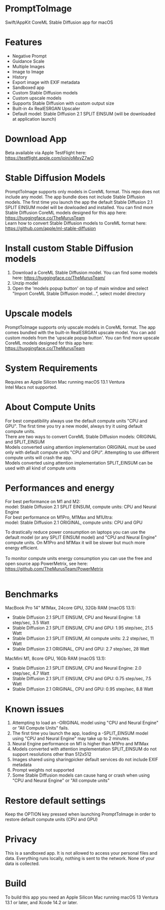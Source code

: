 # PromptToImage
Swift/AppKit CoreML Stable Diffusion app for macOS


# Features
- Negative Prompt
- Guidance Scale
- Multiple Images
- Image to Image
- History
- Export image with EXIF metadata
- Sandboxed app
- Custom Stable Diffusion models
- Custom upscale models
- Supports Stable Diffusion with custom output size
- Built-in 4x RealESRGAN Upscaler 
- Default model: Stable Diffusion 2.1 SPLIT EINSUM (will be downloaded at application launch)

# Download App 
Beta available via Apple TestFlight here: https://testflight.apple.com/join/oMxyZ7wO

# Stable Diffusion Models
PromptToImage supports only models in CoreML format. This repo does not include any model.
The app bundle does not include Stable Diffusion models. The first time you launch the app the default Stable Diffusion 2.1 SPLIT EINSUM model will be dowloaded and installed.
You can find more Stable Diffusion CoreML models designed for this app here:
https://huggingface.co/TheMurusTeam<br>
Learn how to convert Stable Diffusion models to CoreML format here: https://github.com/apple/ml-stable-diffusion

# Install custom Stable Diffusion models<br>
1. Download a CoreML Stable Diffusion model. You can find some models here: https://huggingface.co/TheMurusTeam/
2. Unzip model
3. Open the 'models popup button' on top of main window and select "Import CoreML Stable Diffusion model...", select model directory

# Upscale models
PromptToImage supports only upscale models in CoreML format. The app comes bundled with the built-in RealESRGAN upscale model. You can add custom models from the 'upscale popup button'. You can find more upscale CoreML models designed for this app here:
https://huggingface.co/TheMurusTeam<br>

# System Requirements
Requires an Apple Silicon Mac running macOS 13.1 Ventura<br>
Intel Macs not supported.

# About Compute Units
For best compatibility always use the default compute units "CPU and GPU". The first time you try a new model, always try it using default compute units.<br>
There are two ways to convert CoreML Stable Diffusion models: ORIGINAL and SPLIT_EINSUM<br>
Models converted using attention implementation ORIGINAL must be used only with default compute units "CPU and GPU". Attempting to use different compute units will crash the app.<br>
Models converted using attention implementation SPLIT_EINSUM can be used with all kind of compute units<br>


# Performances and energy
For best performance on M1 and M2:<br>
model: Stable Diffusion 2.1 SPLIT EINSUM, compute units: CPU and Neural Engine<br>
For best performance on M1Pro, M1Max and M1Ultra:<br>
model: Stable Diffusion 2.1 ORIGINAL, compute units: CPU and GPU<br>

To drastically reduce power consumption on laptops you can use the default model (or any SPLIT EINSUM model) and "CPU and Neural Engine" compute units. On M1Pro and M1Max it will be slower but much more energy efficient.<br><br>
To monitor compute units energy consumption you can use the free and open source app PowerMetrix, see here: https://github.com/TheMurusTeam/PowerMetrix<br><br>

# Benchmarks 
MacBook Pro 14" M1Max, 24core GPU, 32Gb RAM (macOS 13.1):
- Stable Diffusion 2.1 SPLIT EINSUM, CPU and Neural Engine:  1.8 step/sec,   3.5 Watt
- Stable Diffusion 2.1 SPLIT EINSUM, CPU and GPU:            1.95 step/sec,  21.5 Watt
- Stable Diffusion 2.1 SPLIT EINSUM, All compute units:      2.2 step/sec,   11 Watt
- Stable Diffusion 2.1 ORIGINAL, CPU and GPU:                2.7 step/sec,   28 Watt

MacMini M1, 8core GPU, 16Gb RAM (macOS 13.1):
- Stable Diffusion 2.1 SPLIT EINSUM, CPU and Neural Engine:  2.0 step/sec,   4.7 Watt
- Stable Diffusion 2.1 SPLIT EINSUM, CPU and GPU:            0.75 step/sec,  7.5 Watt
- Stable Diffusion 2.1 ORIGINAL, CPU and GPU:                0.95 step/sec,  8.8 Watt

# Known issues
1. Attempting to load an -ORIGINAL model using "CPU and Neural Engine" or "All Compute Units" fails.
2. The first time you launch the app, loading a -SPLIT_EINSUM model using "CPU and Neural Engine" may take up to 2 minutes.
3. Neural Engine performance on M1 is higher than M1Pro and M1Max
4. Models converted with attention implementation SPLIT_EINSUM do not support resolutions other than 512x512
5. Images shared using sharingpicker default services do not include EXIF metadata
6. Prompt weights not supported
7. Some Stable Diffusion models can cause hang or crash when using "CPU and Neural Engine" or "All compute units"

# Restore default settings
Keep the OPTION key pressed when launching PromptToImage in order to restore default compute units (CPU and GPU)

# Privacy
This is a sandboxed app. It is not allowed to access your personal files and data. Everything runs locally, nothing is sent to the network. None of your data is collected. <br>

# Build 
To build this app you need an Apple Silicon Mac running macOS 13 Ventura 13.1 or later, and Xcode 14.2 or later.







